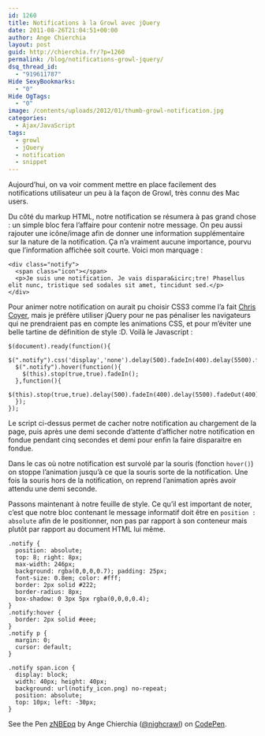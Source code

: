```yaml
---
id: 1260
title: Notifications à la Growl avec jQuery
date: 2011-08-26T21:04:51+00:00
author: Ange Chierchia
layout: post
guid: http://chierchia.fr/?p=1260
permalink: /blog/notifications-growl-jquery/
dsq_thread_id:
  - "919611787"
Hide SexyBookmarks:
  - "0"
Hide OgTags:
  - "0"
image: /contents/uploads/2012/01/thumb-growl-notification.jpg
categories:
  - Ajax/JavaScript
tags:
  - growl
  - jQuery
  - notification
  - snippet
---
```

Aujourd&rsquo;hui, on va voir comment mettre en place facilement des notifications utilisateur un peu à la façon de Growl, très connu des Mac users.<!--more-->

Du côté du markup HTML, notre notification se résumera à pas grand chose : un simple bloc fera l&rsquo;affaire pour contenir notre message. On peu aussi rajouter une icône/image afin de donner une information supplémentaire sur la nature de la notification. Ça n&rsquo;a vraiment aucune importance, pourvu que l&rsquo;information affichée soit courte. Voici mon marquage :

    <div class="notify">
      <span class="icon"></span>
      <p>Je suis une notification. Je vais dispara&icirc;tre! Phasellus elit nunc, tristique sed sodales sit amet, tincidunt sed.</p>
    </div>

Pour animer notre notification on aurait pu choisir CSS3 comme l&rsquo;a fait <a title="Pop From Top Notification" href="http://css-tricks.com/13815-pop-from-top-notification/" target="_blank">Chris Coyer</a>, mais je préfère utiliser jQuery pour ne pas pénaliser les navigateurs qui ne prendraient pas en compte les animations CSS, et pour m&rsquo;éviter une belle tartine de définition de style :D. Voilà le Javascript :

    $(document).ready(function(){
      $(".notify").css('display','none').delay(500).fadeIn(400).delay(5500).fadeOut(400);
      $(".notify").hover(function(){
        $(this).stop(true,true).fadeIn();
      },function(){
        $(this).stop(true,true).delay(500).fadeIn(400).delay(5500).fadeOut(400);
      });
    });

Le script ci-dessus permet de cacher notre notification au chargement de la page, puis après une demi seconde d&rsquo;attente d&rsquo;afficher notre notification en fondue pendant cinq secondes et demi pour enfin la faire disparaitre en fondue.

Dans le cas où notre notification est survolé par la souris (fonction `hover()`) on stoppe l&rsquo;animation jusqu&rsquo;à ce que la souris sorte de la notification. Une fois la souris hors de la notification, on reprend l&rsquo;animation après avoir attendu une demi seconde.

Passons maintenant à notre feuille de style. Ce qu&rsquo;il est important de noter, c&rsquo;est que notre bloc contenant le message informatif doit être en `position : absolute` afin de le positionner, non pas par rapport à son conteneur mais plutôt par rapport au document HTML lui même.

    .notify {
      position: absolute;
      top: 8; right: 8px;
      max-width: 246px;
      background: rgba(0,0,0,0.7); padding: 25px;
      font-size: 0.8em; color: #fff;
      border: 2px solid #222;
      border-radius: 8px;
      box-shadow: 0 3px 5px rgba(0,0,0,0.4);
    }
    .notify:hover {
      border: 2px solid #eee;
    }
    .notify p {
      margin: 0;
      cursor: default;
    }

    .notify span.icon {
      display: block;
      width: 40px; height: 40px;
      background: url(notify_icon.png) no-repeat;
      position: absolute;
      top: 10px; left: -30px;
    }

<p data-height="265" data-theme-id="0" data-slug-hash="zNBEpq" data-default-tab="css,result" data-user="nighcrawl" data-embed-version="2" data-pen-title="zNBEpq" data-preview="true" class="codepen">See the Pen <a href="http://codepen.io/nighcrawl/pen/zNBEpq/">zNBEpq</a> by Ange Chierchia (<a href="http://codepen.io/nighcrawl">@nighcrawl</a>) on <a href="http://codepen.io">CodePen</a>.</p>